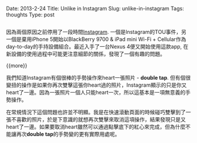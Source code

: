 Date: 2013-2-24
Title: Unlike in Instagram
Slug: unlike-in-instagram
Tags: thoughts
Type: post

![<Alt>](<http://cdn.mckaywei.com/post-img/ux.jpg>"Instagram")

因為兩個原因之前停用了一段時間[Instagram](http://instagram.com/). 一個是Instagram的TOU事件，另一個是棄用iPhone 5開始以BlackBerry 9700 & iPad mini Wi-Fi + Cellular作為day-to-day的手持設備組合。最近入手了一台Nexus 4便又開始使用這款app, 在新設備的使用過程中可能更注意細節的關係，發現了一個有趣的問題。

{{more}}

我們知道Instagram有個很棒的手勢操作來heart一張照片 - **double tap**. 但有個很變扭的操作是如果你再次雙擊這張你heart過的照片，Instagram顯示的只是你又heart了一邊。因為一張照片一個人只能heart一次，所以這基本是一項無意義的手勢操作。

在常規情況下這個問題也許並不明顯。我是在快速滾動頁面的時候碰巧雙擊到了一張不喜歡的照片，於是下意識的就想再次雙擊來取消這項操作，結果發現只是又heart了一邊。如果要取消heart雖然可以通過點擊底下的紅心來完成，但為什麼不能讓再次**double tap**的手勢變的更有實際用處呢。

